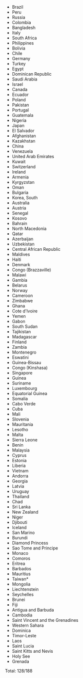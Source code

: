 * Brazil
* Peru
* Russia
* Colombia
* Bangladesh
* Italy
* South Africa
* Philippines
* Bolivia
* Chile
* Germany
* Turkey
* Egypt
* Dominican Republic
* Saudi Arabia
* Israel
* Canada
* Ecuador
* Poland
* Pakistan
* Portugal
* Guatemala
* Nigeria
* Japan
* El Salvador
* Afghanistan
* Kazakhstan
* China
* Venezuela
* United Arab Emirates
* Kuwait
* Switzerland
* Ireland
* Armenia
* Kyrgyzstan
* Oman
* Bulgaria
* Korea, South
* Australia
* Austria
* Senegal
* Kosovo
* Bahrain
* North Macedonia
* Qatar
* Azerbaijan
* Uzbekistan
* Central African Republic
* Maldives
* Haiti
* Denmark
* Congo (Brazzaville)
* Malawi
* Gambia
* Belarus
* Norway
* Cameroon
* Zimbabwe
* Ghana
* Cote d'Ivoire
* Yemen
* Gabon
* South Sudan
* Tajikistan
* Madagascar
* Finland
* Zambia
* Montenegro
* Eswatini
* Guinea-Bissau
* Congo (Kinshasa)
* Singapore
* Guinea
* Suriname
* Luxembourg
* Equatorial Guinea
* Somalia
* Cabo Verde
* Cuba
* Mali
* Slovenia
* Mauritania
* Lesotho
* Malta
* Sierra Leone
* Benin
* Malaysia
* Cyprus
* Estonia
* Liberia
* Vietnam
* Andorra
* Georgia
* Latvia
* Uruguay
* Thailand
* Chad
* Sri Lanka
* New Zealand
* Niger
* Djibouti
* Iceland
* San Marino
* Burundi
* Diamond Princess
* Sao Tome and Principe
* Monaco
* Comoros
* Eritrea
* Barbados
* Mauritius
* Taiwan*
* Mongolia
* Liechtenstein
* Seychelles
* Brunei
* Fiji
* Antigua and Barbuda
* Cambodia
* Saint Vincent and the Grenadines
* Western Sahara
* Dominica
* Timor-Leste
* Laos
* Saint Lucia
* Saint Kitts and Nevis
* Holy See
* Grenada

Total: 128/188